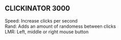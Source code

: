 ## CLICKINATOR 3000
Speed: Increase clicks per second  
Rand: Adds an amount of randomess between clicks  
LMR: Left, middle or right mouse button  

